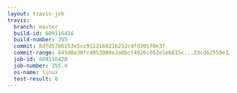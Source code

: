 ```yaml
---
layout: travis-job
travis:
  branch: master
  build-id: 609116416
  build-number: 355
  commit: 8dfd57b6153e5cc911216021b232c4fd30570e37
  commit-range: 845d0a38fc4053980e2a8bcf4026c052e1e6815c...23cd62559e32d3a830a1d9122222ee40c819d7db
  job-id: 609116420
  job-number: 355.4
  os-name: linux
  test-result: 0
---
```

